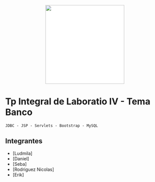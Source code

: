 <p align="center"> 
<img style="background-color: #FFF;width: 250px;" src="https://frgp.cvg.utn.edu.ar/pluginfile.php/1/theme_snap/logo/1697941287/logo-utn-siglas.png">
</p>

# Tp Integral de Laboratio IV - Tema Banco

```JDBC - JSP - Servlets - Bootstrap - MySQL ```



## Integrantes
- [Ludmila]
- [Daniel]
- [Seba]
- [Rodriguez Nicolas]
- [Erik]

